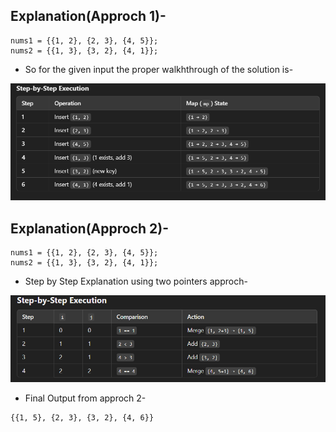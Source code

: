 ## Explanation(Approch 1)-
```
nums1 = {{1, 2}, {2, 3}, {4, 5}};
nums2 = {{1, 3}, {3, 2}, {4, 1}};

```

- So for the given input the proper walkhthrough of the solution is-

![Execution](execution.png)

## Explanation(Approch 2)-
```
nums1 = {{1, 2}, {2, 3}, {4, 5}};
nums2 = {{1, 3}, {3, 2}, {4, 1}};
```

- Step by Step Explanation using two pointers approch-
  
![Explnation2](execution2.png)


- Final Output from approch 2-
```
{{1, 5}, {2, 3}, {3, 2}, {4, 6}}

```
